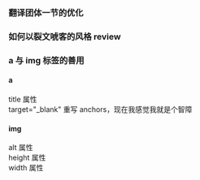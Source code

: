 ### 翻译团体一节的优化

### 如何以裂文唬客的风格 review

### a 与 img 标签的善用

#### a

title 属性
<br>
target="_blank"
重写 anchors，现在我感觉我就是个智障

#### img

alt 属性
<br>
height 属性
<br>
width 属性
